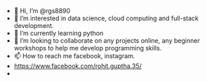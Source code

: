 - 👋 Hi, I’m @rgs8890
- 👀 I’m interested in data science, cloud computing and full-stack development.
- 🌱 I’m currently learning python
- 💞️ I’m looking to collaborate on any projects online, any beginner workshops to help me develop programming skills.
- 📫 How to reach me facebook, instagram.
- https://www.facebook.com/rohit.guptha.35/
- 

<!---
rgs8890/rgs8890 is a ✨ special ✨ repository because its `README.md` (this file) appears on your GitHub profile.
You can click the Preview link to take a look at your changes.
--->
